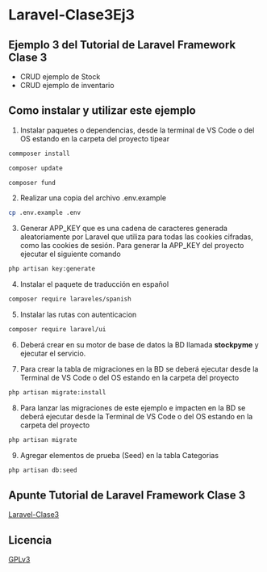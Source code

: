 # Laravel-Clase3Ej3
## Ejemplo 3 del Tutorial de Laravel Framework Clase 3

  * CRUD ejemplo de Stock
  * CRUD ejemplo de inventario

## Como instalar y utilizar este ejemplo

1. Instalar paquetes o dependencias, desde la terminal de VS Code o del OS estando en la carpeta del proyecto tipear
```bash
commposer install
``` 
```bash
composer update
```
```bash
composer fund
 ```

2. Realizar una copia del archivo .env.example
```bash
cp .env.example .env
```

3. Generar APP_KEY que es una cadena de caracteres generada aleatoriamente por Laravel que utiliza para todas las cookies cifradas, como las cookies de sesión. Para generar la APP_KEY del proyecto ejecutar el siguiente comando
```bash
php artisan key:generate
```
4. Instalar el paquete de traducción en español
```bash
composer require laraveles/spanish
```

5. Instalar las rutas con autenticacion
```bash
composer require laravel/ui
```

6. Deberá crear en su motor de base de datos la BD llamada **stockpyme** y ejecutar el servicio.

7. Para crear la tabla de migraciones en la BD se deberá ejecutar desde la Terminal de VS Code o del OS estando en la carpeta del proyecto
```bash
php artisan migrate:install
```

8. Para lanzar las migraciones de este ejemplo e impacten en la BD se deberá ejecutar desde la Terminal de VS Code o del OS estando en la carpeta del proyecto
```bash
php artisan migrate
```
9. Agregar elementos de prueba (Seed) en la tabla Categorias
```bash
php artisan db:seed
```

## Apunte Tutorial de Laravel Framework Clase 3
[Laravel-Clase3](https://www.profmatiasgarcia.com.ar/uploads/tutoriales/Laravel-Clase3.pdf)

## Licencia
[GPLv3](https://www.gnu.org/licenses/gpl-3.0.en.html)
